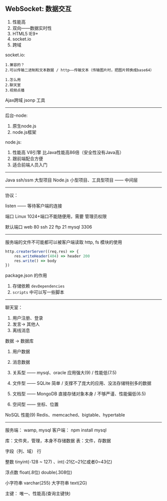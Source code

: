 ## WebSocket: 数据交互

1. 性能高
2. 双向——数据实时性
3. HTML5 IE9+
4. socket.io
5. 跨域

socket.io:

    1.兼容的？
    2.可以传输二进制和文本数据 / http——传输文本（传输图片时，把图片转换成base64）

    1.怎么用
    2.聊天室
    3.视频点播

Ajax跨域
jsonp
工具


------------------------------------------------------

后台-node:

1. 原生node.js
2. node.js框架

node.js: 
1. 性能高 V8引擎 比Java性能高86倍（安全性没有Java高）
2. 跟前端配合方便
3. 适合前端人员入门 

---------------------------------------------------------
Java   ssh/ssm 大型项目
Node.js 小型项目、工具型项目 —— 中间层

----------------------------------------------------------------------

协议：

listen —— 等待客户端的连接

端口  Linux 1024+端口不能随便用，需要 管理员权限

默认端口
web  80
ssh 22
ftp 21
mysql 3306

----------------------------------------------------------------------

服务端的文件不可能都可以被客户端读取
http, fs 模块的使用
```js
http.createrServer((req,res) => {
    res.writeHeader(404) => header 200
    res.write() => body
})
```

package.json 的作用
1. 存储依赖 `devDependencies`
2. `scripts` 中可以写一些脚本


----------------------------------------------------------

聊天室：

1. 用户注册、登录
2. 发言-> 其他人
3. 离线消息

数据 -> 数据库 

1. 用户数据
2. 消息数据

1. 关系型 —— mysql、oracle  应用强大(9) / 性能低(7.5)
2. 文件型 —— SQLite 简单 / 支撑不了庞大的应用、没法存储特别多的数据
3. 文档型 —— MongoDB 直接存储对象本身 / 不够严谨、性能偏低(6.5)
4. 空间型 —— 坐标、位置

NoSQL 性能(9)  Redis、memcached、bigtable、hypertable

----------------------------------------------------------------------



服务端： wamp, mysql
客户端： npm install mysql

库：文件夹，管理，本身不存储数据
表：文件，存数据

字段（列、域）
行

整数  tinyint(-128 ~ 127) 、int(-21亿~21亿或者0~43亿)

浮点数 float(.8位) double(.308位)

小字符串 varchar(255)
大字符串 text(2G)

主键： 唯一、性能高(查询主键快)
